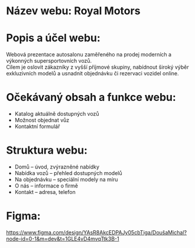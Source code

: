 # Název webu: Royal Motors

# Popis a účel webu: 
Webová prezentace autosalonu zaměřeného na prodej moderních a výkonných supersportovních vozů.  
Cílem je oslovit zákazníky z vyšší příjmové skupiny, nabídnout široký výběr exkluzivních modelů a usnadnit objednávku či rezervaci vozidel online.

# Očekávaný obsah a funkce webu: 
* Katalog aktuálně dostupných vozů  
* Možnost objednat vůz 
* Kontaktní formulář

# Struktura webu: 
* Domů – úvod, zvýrazněné nabídky  
* Nabídka vozů – přehled dostupných modelů  
* Na objednávku – speciální modely na míru  
* O nás – informace o firmě  
* Kontakt – adresa, telefon

# Figma: 
https://www.figma.com/design/YAsR8AkcEDPAJy05cbTiga/DoušaMichal?node-id=0-1&m=dev&t=1GLE4vD4mvqTtk3B-1
